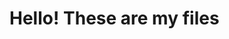 # Hello! These are my files
<meta name="google-site-verification" content="K02I4NN68xgAJ5hXJEr87-HZvUfyIOZE8iHdR_7VmcU" />

